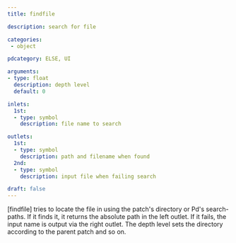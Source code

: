 ```yaml
---
title: findfile

description: search for file

categories:
 - object

pdcategory: ELSE, UI

arguments:
- type: float
  description: depth level
  default: 0

inlets:
  1st:
  - type: symbol
    description: file name to search

outlets:
  1st:
  - type: symbol
    description: path and filename when found
  2nd:
  - type: symbol
    description: input file when failing search

draft: false
---
```


[findfile] tries to locate the file in using the patch's directory or Pd's search-paths. If it finds it, it returns the absolute path in the left outlet. If it fails, the input name is output via the right outlet. The depth level sets the directory according to the parent patch and so on.
